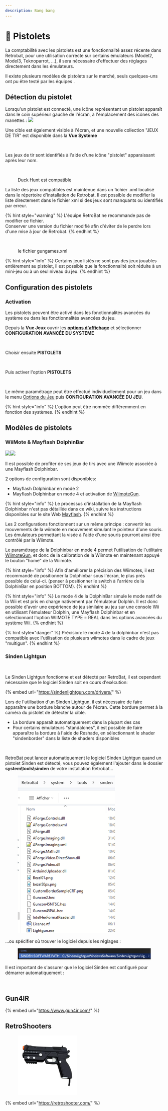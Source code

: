 ```yaml
---
description: Bang bang
---
```


# 🔫 Pistolets

La comptabilité avec les pistolets est une fonctionnalité assez récente dans Retrobat, pour une utilisation correcte sur certains émulateurs (Model2, Model3, Teknoparrot, ...), il sera nécessaire d'effectuer des réglages directement dans les émulateurs.

Il existe plusieurs modèles de pistolets sur le marché, seuls quelques-uns ont pu être testé par les équipes .

## Détection du pistolet

Lorsqu'un pistolet est connecté, une icône représentant un pistolet apparaît dans le coin supérieur gauche de l'écran, à l'emplacement des icônes des manettes : ![](<../../../.gitbook/assets/image (4).png>)

Une cible est également visible à l'écran, et une nouvelle collection "JEUX DE TIR" est disponible dans la **Vue Système**

<div align="left"><figure><img src="https://i.imgur.com/5gj5x6L.png" alt=""><figcaption></figcaption></figure></div>

Les jeux de tir sont identifiés à l'aide d'une icône "pistolet" apparaissant après leur nom.

<div align="left"><figure><img src="https://i.imgur.com/rbFVyjA.png" alt=""><figcaption><p>Duck Hunt est compatible</p></figcaption></figure></div>

La liste des jeux compatibles est maintenue dans un fichier .xml localisé dans le répertoire d'installation de Retrobat. Il est possible de modifier la liste directement dans le fichier xml si des jeux sont manquants ou identifiés par erreur.

{% hint style="warning" %}
L'équipe RetroBat ne recommande pas de modifier ce fichier.\
Conserver une version du fichier modifié afin d'éviter de le perdre lors d'une mise à jour de Retrobat.
{% endhint %}

<div align="left"><figure><img src="https://i.imgur.com/2wr4B4z.png" alt=""><figcaption><p>le fichier gungames.xml</p></figcaption></figure></div>

{% hint style="info" %}
Certains jeux listés ne sont pas des jeux jouables entièrement au pistolet, il est possible que la fonctionnalité soit réduite à un mini-jeu ou à un seul niveau du jeu.
{% endhint %}

## Configuration des pistolets

### Activation

Les pistolets peuvent être activé dans les fonctionnalités avancées du système ou dans les fonctionnalités avancées du jeu.

Depuis la **Vue Jeux** ouvrir les [**options d'affichage**](../../../navigation/view-options.md) et sélectionner **CONFIGURATION AVANCÉE DU SYSTEME**

<div align="left"><figure><img src="https://i.imgur.com/NBikXXF.png" alt=""><figcaption></figcaption></figure></div>

Choisir ensuite **PISTOLETS**

<div align="left"><figure><img src="https://i.imgur.com/WhOqC4X.png" alt=""><figcaption></figcaption></figure></div>

Puis activer l'option **PISTOLETS**

<div align="left"><figure><img src="https://i.imgur.com/0oVtDWf.png" alt=""><figcaption></figcaption></figure></div>

Le même paramétrage peut être effectué individuellement pour un jeu dans le menu [Options du Jeu](../../../navigation/game-options.md#configuration-avancee-du-jeu) puis **CONFIGURATION AVANCÉE DU JEU**.

{% hint style="info" %}
L'option peut être nommée différemment en fonction des systèmes.
{% endhint %}

## Modèles de pistolets

### WiiMote & Mayflash DolphinBar

![](<../../../.gitbook/assets/image (30).png>)![](<../../../.gitbook/assets/image (18).png>)

Il est possible de profiter de ses jeux de tirs avec une Wiimote associée à une Mayflash Dolphinbar.

2 options de configuration sont disponibles:

* Mayflash Dolphinbar en mode 2
* Mayflash Dolphinbar en mode 4 et activation de [WiimoteGun](wiimotegun.md).

{% hint style="info" %}
Le processus d'installation de la Mayflash Dolphinbar n'est pas détaillée dans ce wiki, suivre les instructions disponibles sur le site Web [Mayflash](https://www.mayflash.com/product/6.html).
{% endhint %}

Les 2 configurations fonctionnent sur un même principe : convertir les mouvements de la wiimote en mouvement simulant le pointeur d'une souris. Les émulateurs permettant la visée à l'aide d'une souris pourront ainsi être contrôlé par la Wiimote.

Le paramétrage de la Dolphinbar en mode 4 permet l'utilisation de l'utilitaire [WiimoteGun](wiimotegun.md), et donc de la calibration de la Wiimote en maintenant appuyé le bouton "home" de la Wiimote.

{% hint style="info" %}
Afin d'améliorer la précision des Wiimotes, il est recommandé de positionner la Dolphinbar sous l'écran, le plus près possible de celui-ci. (penser à positionner le switch à l'arrière de la DolphinBar en position BOTTOM).
{% endhint %}

{% hint style="info" %}
Le mode 4 de la DolphinBar simule le mode natif de la Wii et est pris en charge nativement par l'émulateur Dolphin. Il est donc possible d'avoir une expérience de jeu similaire au jeu sur une console Wii  en utilisant l'émulateur Dolphin, une Mayflash Dolphinbar et en sélectionnant l'option WIIMOTE TYPE = REAL dans les options avancées du système Wii.
{% endhint %}

{% hint style="danger" %}
Précision: le mode 4 de la dolphinbar n'est pas compatible avec l'utilisation de plusieurs wiimotes dans le cadre de jeux "multigun".
{% endhint %}

### Sinden Lightgun

<div align="left"><figure><img src="https://i.imgur.com/B4s3AIf.png" alt="" width="188"><figcaption></figcaption></figure></div>

Le Sinden Lightgun fonctionne et est détecté par RetroBat, il est cependant nécessaire que le logiciel Sinden soit en cours d'exécution:

{% embed url="https://sindenlightgun.com/drivers/" %}

Lors de l'utilisation d'un Sinden Lightgun, il est nécessaire de faire apparaître une bordure blanche autour de l'écran. Cette bordure permet à la caméra du pistolet de détecter la cible.

* La bordure apparaît automatiquement dans la plupart des cas
* Pour certains émulateurs "standalones", il est possible de faire apparaître la bordure à l'aide de Reshade, en sélectionnant le shader "sindenborder" dans la liste de shaders disponibles

<div align="left"><figure><img src="https://i.imgur.com/YccMTvk.png" alt=""><figcaption></figcaption></figure></div>

RetroBat peut lancer automatiquement le logiciel Sinden Lightgun quand un pistolet Sinden est détecté, vous pouvez également l'ajouter dans le dossier **system\tools\sinden** de votre installation Retrobat...&#x20;

<div align="left"><figure><img src="../../../.gitbook/assets/5cAaTW4.png" alt=""><figcaption></figcaption></figure></div>

...ou spécifier où trouver le logiciel depuis les réglages :

<div align="left"><figure><img src="../../../.gitbook/assets/cjofFh6.png" alt=""><figcaption></figcaption></figure></div>

Il est important de s'assurer que le logiciel Sinden est configuré pour démarrer automatiquement :&#x20;

<figure><img src="https://i.imgur.com/IPlhZkI.png" alt=""><figcaption></figcaption></figure>

## Gun4IR

{% embed url="https://www.gun4ir.com/" %}

## RetroShooters <a href="#retroshooters" id="retroshooters"></a>

<div align="left"><figure><img src="../../../.gitbook/assets/qkz0rwl.png" alt="" width="188"><figcaption></figcaption></figure></div>

{% embed url="https://retroshooter.com/" %}
